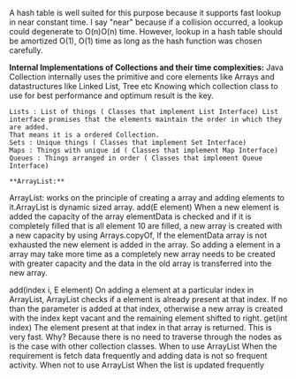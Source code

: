 A hash table is well suited for this purpose because it supports fast lookup in near constant time. I say "near" because if a collision occurred, a lookup could degenerate to O(n)O(n) time. However, lookup in a hash table should be amortized O(1), O(1) time as long as the hash function was chosen carefully.


**Internal Implementations of Collections and their time complexities:**
Java Collection internally uses the primitive and core elements like Arrays and datastructures like  Linked List, Tree etc
Knowing which collection class to use for best performance and optimum result is the key.
```
Lists : List of things ( Classes that implement List Interface) List interface promises that the elements maintain the order in which they are added. 
That means it is a ordered Collection.
Sets : Unique things ( Classes that implement Set Interface)
Maps : Things with unique id ( Classes that implement Map Interface)
Queues : Things arranged in order ( Classes that implement Queue Interface)

**ArrayList:**
```
ArrayList: works on the principle of creating a array and adding elements to it.ArrayList is dynamic sized array. add(E element)
When a new element is added the capacity of the array elementData is checked and if it is completely filled that is all element 10 are filled, a new array is created with a new capacity by using Arrays.copyOf, If the elementData array is not exhausted the new element is added in the array.
So adding a element in a array may take more time as a completely new array needs to be created with greater capacity and the data in the old array is transferred into the new array.

add(index i, E element)
On adding a element at a particular index in ArrayList, ArrayList checks if a element is already present at that index. If no than the parameter is added at that index, otherwise a new array is created with the index kept vacant and the remaining element shifted to right.
get(int index)
The element present at that index in that array is returned. This is very fast. Why? Because there is no need to traverse through the nodes as is the case with other collection classes.
When to use ArrayList
When the requirement is fetch data frequently and adding data is not so frequent activity.
When not to use ArrayList
When the list is updated frequently
```